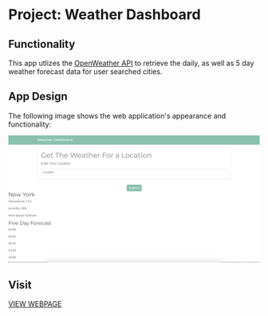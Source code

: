# Project: Weather Dashboard

## Functionality

This app utlizes the [OpenWeather API](https://openweathermap.org/api) to retrieve the daily, as well as 5 day weather forecast data for user searched cities.

## App Design
The following image shows the web application's appearance and functionality:

![The weather app includes a search option, a five-day forecast, and current weather conditions for a given city.](https://github.com/nsuroghon/WeatherDashboard/blob/master/Assets/Screen%20Shot%202020-11-10%20at%205.09.13%20PM.png?raw=true)

## Visit 

[VIEW WEBPAGE](https://nsuroghon.github.io/WeatherDashboard/)

